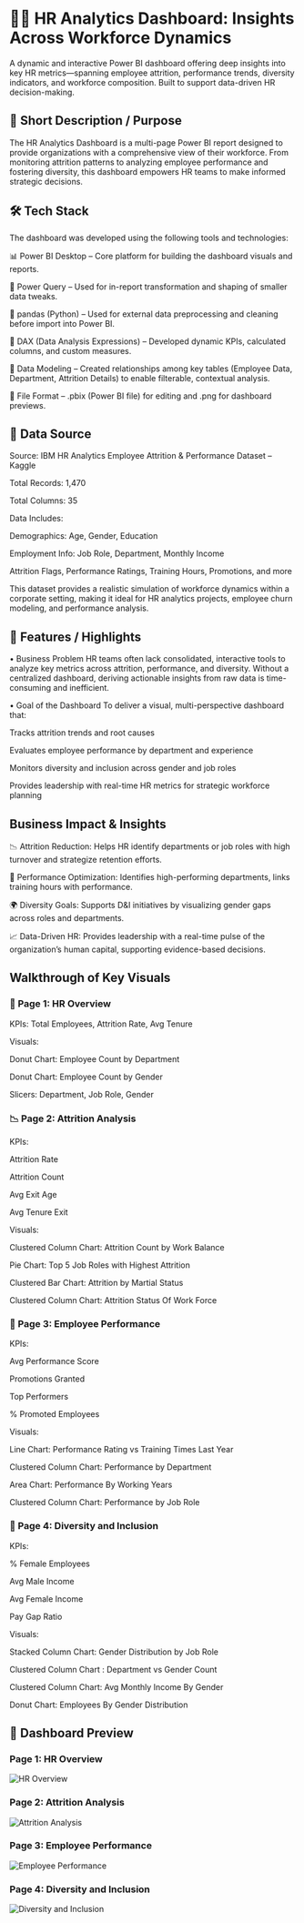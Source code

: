 # 👩‍💼 HR Analytics Dashboard: Insights Across Workforce Dynamics
A dynamic and interactive Power BI dashboard offering deep insights into key HR metrics—spanning employee attrition, performance trends, diversity indicators, and workforce composition. Built to support data-driven HR decision-making.
## 📌 Short Description / Purpose
The HR Analytics Dashboard is a multi-page Power BI report designed to provide organizations with a comprehensive view of their workforce. From monitoring attrition patterns to analyzing employee performance and fostering diversity, this dashboard empowers HR teams to make informed strategic decisions.
## 🛠 Tech Stack
The dashboard was developed using the following tools and technologies:

📊 Power BI Desktop – Core platform for building the dashboard visuals and reports.

🧹 Power Query – Used for in-report transformation and shaping of smaller data tweaks.

🐼 pandas (Python) – Used for external data preprocessing and cleaning before import into Power BI.

🧠 DAX (Data Analysis Expressions) – Developed dynamic KPIs, calculated columns, and custom measures.

🔗 Data Modeling – Created relationships among key tables (Employee Data, Department, Attrition Details) to enable filterable, contextual analysis.

💾 File Format – .pbix (Power BI file) for editing and .png for dashboard previews.
## 📂 Data Source
Source: IBM HR Analytics Employee Attrition & Performance Dataset – Kaggle

Total Records: 1,470

Total Columns: 35

Data Includes:

Demographics: Age, Gender, Education

Employment Info: Job Role, Department, Monthly Income

Attrition Flags, Performance Ratings, Training Hours, Promotions, and more

This dataset provides a realistic simulation of workforce dynamics within a corporate setting, making it ideal for HR analytics projects, employee churn modeling, and performance analysis.

## 🌟 Features / Highlights
• Business Problem
HR teams often lack consolidated, interactive tools to analyze key metrics across attrition, performance, and diversity. Without a centralized dashboard, deriving actionable insights from raw data is time-consuming and inefficient.

• Goal of the Dashboard
To deliver a visual, multi-perspective dashboard that:

Tracks attrition trends and root causes

Evaluates employee performance by department and experience

Monitors diversity and inclusion across gender and job roles

Provides leadership with real-time HR metrics for strategic workforce planning

## Business Impact & Insights
📉 Attrition Reduction: Helps HR identify departments or job roles with high turnover and strategize retention efforts.

🎯 Performance Optimization: Identifies high-performing departments, links training hours with performance.

🌍 Diversity Goals: Supports D&I initiatives by visualizing gender gaps across roles and departments.

📈 Data-Driven HR: Provides leadership with a real-time pulse of the organization’s human capital, supporting evidence-based decisions.

##  Walkthrough of Key Visuals
### 📄 Page 1: HR Overview
KPIs: Total Employees, Attrition Rate, Avg Tenure

Visuals:

Donut Chart: Employee Count by Department

Donut Chart: Employee Count by Gender

Slicers: Department, Job Role, Gender

### 📉 Page 2: Attrition Analysis
KPIs:

Attrition Rate

Attrition Count

Avg Exit Age

Avg Tenure Exit


Visuals:

Clustered Column Chart: Attrition Count by Work Balance

Pie Chart: Top 5 Job Roles with Highest Attrition

Clustered Bar Chart: Attrition by Martial Status

Clustered Column Chart: Attrition Status Of Work Force

### 🚀 Page 3: Employee Performance
KPIs:

Avg Performance Score

Promotions Granted

Top Performers

% Promoted Employees

Visuals:

Line Chart: Performance Rating vs Training Times Last Year

Clustered Column Chart: Performance by Department

Area Chart: Performance By Working Years

Clustered Column Chart: Performance by Job Role


### 🌈 Page 4: Diversity and Inclusion
KPIs:

% Female Employees

Avg Male Income

Avg Female Income

Pay Gap Ratio

Visuals:

Stacked Column Chart: Gender Distribution by Job Role

Clustered Column Chart : Department vs Gender Count

Clustered Column Chart: Avg Monthly Income By Gender

Donut Chart: Employees By Gender Distribution 

## 📸 Dashboard Preview

### Page 1: HR Overview  
![HR Overview](SNAPSHOT%20OF%20DASHBOARD%20PAGE-1.png)

### Page 2: Attrition Analysis  
![Attrition Analysis](SNAPSHOT%20OF%20DASHBOARD%20PAGE-2.png)

### Page 3: Employee Performance  
![Employee Performance](SNAPSHOT%20OF%20DASHBOARD%20PAGE-3.png)

### Page 4: Diversity and Inclusion  
![Diversity and Inclusion](SNAPSHOT%20OF%20DASHBOARD%20PAGE-4.png)
